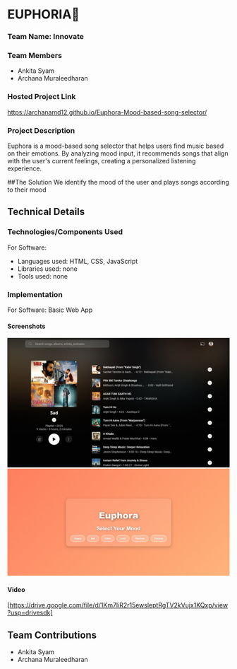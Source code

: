 # EUPHORIA🎵

### Team Name: Innovate

### Team Members
- Ankita Syam
- Archana Muraleedharan

### Hosted Project Link
https://archanamd12.github.io/Euphora-Mood-based-song-selector/

### Project Description
Euphora is a mood-based song selector that helps users find music based on their emotions. By analyzing mood input, it recommends songs that align with the user's current feelings, creating a personalized listening experience.

##The Solution
We identify the mood of the user and plays songs according to their mood

## Technical Details

### Technologies/Components Used
For Software:
- Languages used: HTML, CSS, JavaScript
- Libraries used: none
- Tools used: none

### Implementation
For Software: Basic Web App

#### Screenshots 
![My Euphora](euphora-song.jpg)
![My Euphora](euphora.jpg)

#### Video
[https://drive.google.com/file/d/1Km7liR2r15ewsleptRgTV2kVujx1KQxp/view?usp=drivesdk]

## Team Contributions
- Ankita Syam
- Archana Muraleedharan


   


